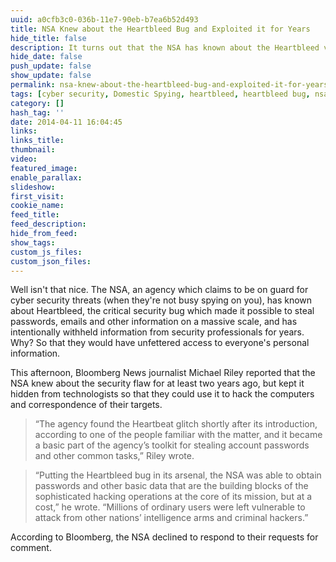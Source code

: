 ```yaml
---
uuid: a0cfb3c0-036b-11e7-90eb-b7ea6b52d493
title: NSA Knew about the Heartbleed Bug and Exploited it for Years
hide_title: false
description: It turns out that the NSA has known about the Heartbleed vulnerability for years and has been using it to steal your information
hide_date: false
push_update: false
show_update: false
permalink: nsa-knew-about-the-heartbleed-bug-and-exploited-it-for-years
tags: [cyber security, Domestic Spying, heartbleed, heartbleed bug, nsa]
category: []
hash_tag: ''
date: 2014-04-11 16:04:45
links:
links_title:
thumbnail:
video:
featured_image:
enable_parallax:
slideshow:
first_visit:
cookie_name:
feed_title:
feed_description:
hide_from_feed:
show_tags:
custom_js_files:
custom_json_files:
---
```

Well isn't that nice. The NSA, an agency which claims to be on guard for cyber security threats (when they're not busy spying on you), has known about Heartbleed, the critical security bug which made it possible to steal passwords, emails and other information on a massive scale, and has intentionally withheld information from security professionals for years. Why? So that they would have unfettered access to everyone's personal information.

This afternoon, Bloomberg News journalist Michael Riley reported that the NSA knew about the security flaw for at least two years ago, but kept it hidden from technologists so that they could use it to hack the computers and correspondence of their targets.

<blockquote>“The agency found the Heartbeat glitch shortly after its introduction, according to one of the people familiar with the matter, and it became a basic part of the agency’s toolkit for stealing account passwords and other common tasks,” Riley wrote.</blockquote>

<blockquote>“Putting the Heartbleed bug in its arsenal, the NSA was able to obtain passwords and other basic data that are the building blocks of the sophisticated hacking operations at the core of its mission, but at a cost,” he wrote. “Millions of ordinary users were left vulnerable to attack from other nations’ intelligence arms and criminal hackers.”</blockquote>

According to Bloomberg, the NSA declined to respond to their requests for comment.
